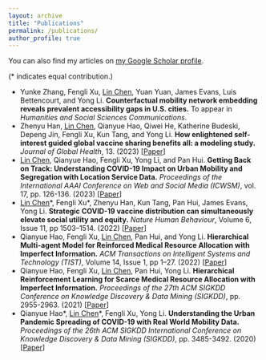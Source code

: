 ```yaml
---
layout: archive
title: "Publications"
permalink: /publications/
author_profile: true
---
```



You can also find my articles on [my Google Scholar profile](https://scholar.google.com/citations?user=uxaP8ZcAAAAJ&hl=en).

(* indicates equal contribution.)
- Yunke Zhang, Fengli Xu, <u>Lin Chen</u>, Yuan Yuan, James Evans, Luis Bettencourt, and Yong Li. **Counterfactual mobility network embedding reveals prevalent accessibility gaps in U.S. cities.** To appear in *Humanities and Social Sciences Communications*.
- Zhenyu Han, <u>Lin Chen</u>, Qianyue Hao, Qiwei He, Katherine Budeski, Depeng Jin, Fengli Xu, Kun Tang, and Yong Li. **How enlightened self-interest guided global vaccine sharing benefits all: a modeling study.** *Journal of Global Health*, 13. (2023) \[[Paper](https://jogh.org/2023/jogh-13-06038)\]
- <u>Lin Chen</u>, Qianyue Hao, Fengli Xu, Yong Li, and Pan Hui. **Getting Back on Track: Understanding COVID-19 Impact on Urban Mobility and Segregation with Location Service Data.** *Proceedings of the International AAAI Conference on Web and Social Media (ICWSM)*, vol. 17, pp. 126-136. (2023) \[[Paper](https://ojs.aaai.org/index.php/ICWSM/article/view/22132)\]
- <u>Lin Chen</u>\*, Fengli Xu\*, Zhenyu Han, Kun Tang, Pan Hui, James Evans, Yong Li. **Strategic COVID-19 vaccine distribution can simultaneously elevate social utility and equity.** *Nature Human Behaviour*, Volume 6, Issue 11, pp 1503–1514. (2022) \[[Paper](https://www.nature.com/articles/s41562-022-01429-0)\]
- Qianyue Hao, Fengli Xu, <u>Lin Chen</u>, Pan Hui, and Yong Li. **Hierarchical Multi-agent Model for Reinforced Medical Resource Allocation with Imperfect Information.** *ACM Transactions on Intelligent Systems and Technology (TIST)*, Volume 14, Issue 1, pp 1–27. (2022) \[[Paper](https://doi.org/10.1145/3552436)\]
- Qianyue Hao, Fengli Xu, <u>Lin Chen</u>, Pan Hui, Yong Li. **Hierarchical Reinforcement Learning for Scarce Medical Resource Allocation with Imperfect Information.** *Proceedings of the 27th ACM SIGKDD Conference on Knowledge Discovery & Data Mining (SIGKDD)*, pp. 2955-2963. (2021) \[[Paper](https://doi.org/10.1145/3447548.3467181)\]
- Qianyue Hao\*, <u>Lin Chen</u>\*, Fengli Xu, Yong Li. **Understanding the Urban Pandemic Spreading of COVID-19 with Real World Mobility Data.** *Proceedings of the 26th ACM SIGKDD International Conference on Knowledge Discovery & Data Mining (SIGKDD)*, pp. 3485-3492. (2020) \[[Paper](https://doi.org/10.1145/3394486.3412860)\]

